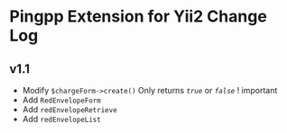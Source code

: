 Pingpp Extension for Yii2 Change Log
=================

v1.1
--------------------

- Modify `$chargeForm->create()` Only returns *`true`* or *`false`* ! important
- Add `RedEnvelopeForm`
- Add `redEnvelopeRetrieve`
- Add `redEnvelopeList`
